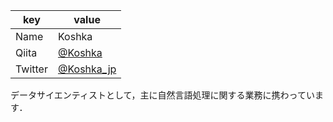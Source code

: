 |  key  |  value  |
| ---- | ---- |
|  Name  |  Koshka  |
|  Qiita  |  [@Koshka](https://qiita.com/Koshka)<br>
|  Twitter  |  [@Koshka_jp](https://twitter.com/Koshka_jp)

データサイエンティストとして，主に自然言語処理に関する業務に携わっています．